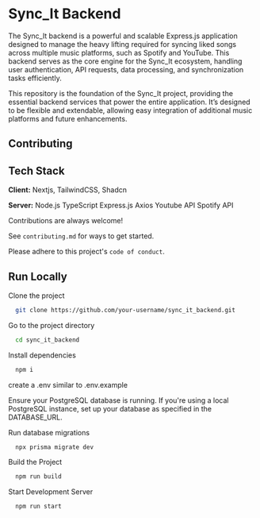 
# Sync_It Backend

The Sync_It backend is a powerful and scalable Express.js application designed to manage the heavy lifting required for syncing liked songs across multiple music platforms, such as Spotify and YouTube. This backend serves as the core engine for the Sync_It ecosystem, handling user authentication, API requests, data processing, and synchronization tasks efficiently.

This repository is the foundation of the Sync_It project, providing the essential backend services that power the entire application. It’s designed to be flexible and extendable, allowing easy integration of additional music platforms and future enhancements.
## Contributing


## Tech Stack

**Client:** Nextjs, TailwindCSS, Shadcn

**Server:** Node.js
TypeScript
Express.js
Axios
Youtube API
Spotify API



Contributions are always welcome!

See `contributing.md` for ways to get started.

Please adhere to this project's `code of conduct`.


## Run Locally

Clone the project

```bash
  git clone https://github.com/your-username/sync_it_backend.git
```

Go to the project directory

```bash
  cd sync_it_backend
```

Install dependencies

```bash
  npm i
````

create a .env similar to .env.example

Ensure your PostgreSQL database is running. If you're using a local PostgreSQL instance, set up your database as specified in the DATABASE_URL.

Run database migrations
```bash
  npx prisma migrate dev
````

Build the Project
````bash
  npm run build
````
Start Development Server

````bash
  npm run start
````
